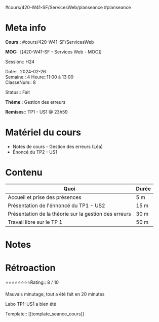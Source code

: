 #cours/420-W41-SF/ServicesWeb/planseance #planseance
# Meta info

**Cours**:: #cours/420-W41-SF/ServicesWeb 

**MOC:**  [[420-W41-SF - Services Web - MOC]]

Session:: H24

Date::  2024-02-26  
Semaine:: 4
Heure::11:00 à 13:00  
ClasseNum:: 8

Status:: <span class="chip done">Fait</span> 

**Thème**:: Gestion des erreurs

**Remises**:: TP1 - US1 @ 23h59


# Matériel du cours
* Notes de cours - Gestion des erreurs (Léa)
* Énoncé du TP2 - US1
# Contenu
| Quoi | Durée |
| ---- | ---- |
| Accueil et prise des présences | 5 m |
| Présentation de l'énnoncé du TP1 - US2 | 15 m |
| Présentation de la théorie sur la gestion des erreurs | 30 m |
| Travail libre sur le TP 1 | 50 m |
# Notes

# Rétroaction
⭐⭐⭐⭐⭐⭐⭐⭐Rating:: 8 / 10

 Mauvais minutage, tout a été fait en 20 minutes

Labo TP1-US1 a bien été

Template:: [[template_seance_cours]]